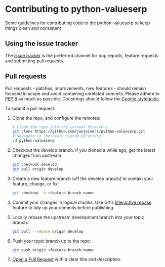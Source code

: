 # Contributing to python-valueserp

Some guidelines for contributing code to the python-valueserp to keep things clean
and consistent


## Using the issue tracker

The [issue tracker](https://github.com/joejoinerr/python-valueserp/issues)
is the preferred channel for bug reports, feature requests and submitting pull
requests.


## Pull requests

Pull requests - patches, improvements, new features - should remain focused in
scope and avoid containing unrelated commits. Please adhere to
[PEP 8](https://www.python.org/dev/peps/pep-0008/) as much as possible.
Docstrings should follow the [Google styleguide](https://google.github.io/styleguide/pyguide.html#38-comments-and-docstrings).

To submit a pull request:

1. Clone the repo, and configure the remotes:

   ```bash
   # Clone the repo into the current directory
   git clone https://github.com/joejoinerr/python-valueserp.git
   # Navigate to the newly cloned directory
   cd python-valueserp
   ```

2. Checkout the develop branch. If you cloned a while ago, get the latest
   changes from upstream:

   ```bash
   git checkout develop
   git pull origin develop
   ```

3. Create a new feature branch (off the develop branch) to
   contain your feature, change, or fix:

   ```bash
   git checkout -b <feature-branch-name>
   ```

4. Commit your changes in logical chunks. Use Git's
   [interactive rebase](https://help.github.com/articles/about-git-rebase/)
   feature to tidy up your commits before publishing.

5. Locally rebase the upstream development branch into your topic branch:

   ```bash
   git pull --rebase origin develop
   ```

6. Push your topic branch up to the repo:

   ```bash
   git push origin <feature-branch-name>
   ```

7. [Open a Pull Request](https://docs.github.com/en/pull-requests/collaborating-with-pull-requests/proposing-changes-to-your-work-with-pull-requests/creating-a-pull-request)
    with a clear title and description.
